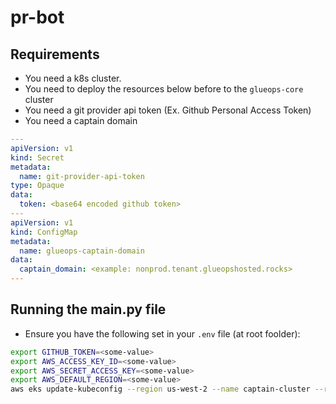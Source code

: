 # pr-bot

## Requirements

- You need a k8s cluster.
- You need to deploy the resources below before to the `glueops-core` cluster
- You need a git provider api token (Ex. Github Personal Access Token)
- You need a captain domain
  
```yaml
---
apiVersion: v1
kind: Secret
metadata:
  name: git-provider-api-token
type: Opaque
data:
  token: <base64 encoded github token>
---
apiVersion: v1
kind: ConfigMap
metadata:
  name: glueops-captain-domain
data:
  captain_domain: <example: nonprod.tenant.glueopshosted.rocks>
---
```

## Running the main.py file

- Ensure you have the following set in your ```.env``` file (at root foolder):

```bash
export GITHUB_TOKEN=<some-value>
export AWS_ACCESS_KEY_ID=<some-value>
export AWS_SECRET_ACCESS_KEY=<some-value>
export AWS_DEFAULT_REGION=<some-value>
aws eks update-kubeconfig --region us-west-2 --name captain-cluster --role-arn arn:aws:iam::<some-value>:role/captain-role
```
